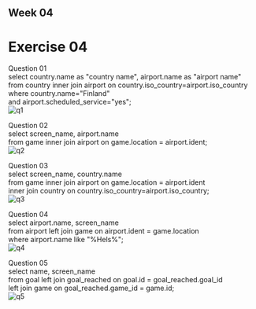 ## Week 04

# Exercise 04

Question 01 <br>
select country.name as "country name", airport.name as "airport name" <br>
from country inner join airport on country.iso_country=airport.iso_country<br>
where country.name="Finland" <br>
and airport.scheduled_service="yes";<br>
![q1](https://github.com/user-attachments/assets/948562f7-528f-42a3-833c-e82b2b136423)

Question 02<br>
select screen_name, airport.name<br>
from game inner join airport on game.location = airport.ident;<br>
![q2](https://github.com/user-attachments/assets/76a6298c-829d-455e-a7f2-76ee91f18825)

Question 03<br>
select screen_name, country.name<br>
from game inner join airport on game.location = airport.ident<br>
inner join country on country.iso_country=airport.iso_country;<br>
![q3](https://github.com/user-attachments/assets/071f22fc-b367-4ab4-babc-a3851ae2f0ec)

Question 04<br>
select airport.name, screen_name<br>
from airport left join game on airport.ident = game.location<br>
where airport.name like "%Hels%";<br>
![q4](https://github.com/user-attachments/assets/79c39c11-7319-4975-a62e-29375a9f20c3)

Question 05<br>
select name, screen_name<br>
from goal left join goal_reached on goal.id = goal_reached.goal_id<br>
left join game on goal_reached.game_id = game.id;<br>
![q5](https://github.com/user-attachments/assets/6cb5336c-a009-4c3a-9086-c35f70055d59)
